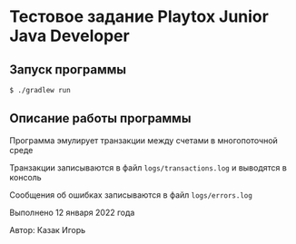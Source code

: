 # Тестовое задание Playtox Junior Java Developer

## Запуск программы
```bash
$ ./gradlew run
```

## Описание работы программы
Программа эмулирует транзакции между счетами в многопоточной среде

Транзакции записываются в файл `logs/transactions.log` и выводятся в консоль

Сообщения об ошибках записываются в файл `logs/errors.log`

Выполнено 12 января 2022 года

Автор: Казак Игорь
